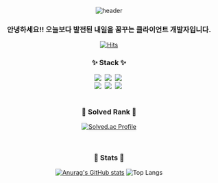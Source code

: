<div align="center">

![header](https://capsule-render.vercel.app/api?type=Waving&color=gradient&height=300&section=header&text=meal's%20Github&fontSize=82)

### 안녕하세요!! 오늘보다 발전된 내일을 꿈꾸는 클라이언트 개발자입니다.

[![Hits](https://hits.seeyoufarm.com/api/count/incr/badge.svg?url=https%3A%2F%2Fgithub.com%2Fminkimgyu%2Fhit-counter&count_bg=%2379C83D&title_bg=%23555555&icon=&icon_color=%23E7E7E7&title=hits&edge_flat=false)](https://hits.seeyoufarm.com)

### ✨ Stack ✨
<div align="center">
  <img src="https://img.shields.io/badge/react-20232a.svg?style=for-the-badge&logo=react&logoColor=61DAFB" />&nbsp
  <img src="https://img.shields.io/badge/javascript-F7DF1E.svg?style=for-the-badge&logo=javascript&logoColor=20232a" />&nbsp
  <img src="https://img.shields.io/badge/html5-E34F26.svg?style=for-the-badge&logo=html5&logoColor=white" />&nbsp
</div>

<div align="center">
  <img src="https://img.shields.io/badge/styled--components-DB7093?style=for-the-badge&logo=styled-components&logoColor=ffd35b" />&nbsp
  <img src="https://img.shields.io/badge/tailwindcss-1daabb.svg?style=for-the-badge&logo=tailwind-css&logoColor=white" />&nbsp
  <img src="https://img.shields.io/badge/css3-1572B6.svg?style=for-the-badge&logo=css3&logoColor=white" />&nbsp
</div>

</br>

### 🚀 Solved Rank 🚀
[![Solved.ac Profile](http://mazassumnida.wtf/api/v2/generate_badge?boj=realm_eal)](https://solved.ac/realm_eal)

</br>

### 📝 Stats 📝
[![Anurag's GitHub stats](https://github-readme-stats.vercel.app/api?username=minkimgyu)](https://github.com/minkimgyu/github-readme-stats) ![Top Langs](https://github-readme-stats.vercel.app/api/top-langs/?username=minkimgyu&layout=donut) 

</div>
